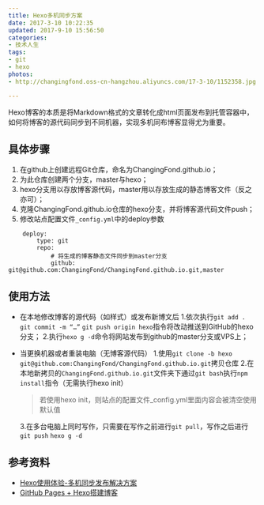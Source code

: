 ```yaml
---
title: Hexo多机同步方案
date: 2017-3-10 10:22:35
updated: 2017-9-10 15:56:50
categories:
- 技术人生
tags:
- git
- hexo
photos:
- http://changingfond.oss-cn-hangzhou.aliyuncs.com/17-3-10/1152358.jpg

---
```


Hexo博客的本质是将Markdown格式的文章转化成html页面发布到托管容器中，如何将博客的源代码同步到不同机器，实现多机同布博客显得尤为重要。

<!-- more -->

## 具体步骤

1. 在github上创建远程Git仓库，命名为ChangingFond.github.io；
2. 为此仓库创建两个分支，master与hexo；
3. hexo分支用以存放博客源代码，master用以存放生成的静态博客文件（反之亦可）；
4. 克隆ChangingFond.github.io仓库的hexo分支，并将博客源代码文件push；
5. 修改站点配置文件`_config.yml`中的deploy参数
```
    deploy:
        type: git
        repo:
            # 将生成的博客静态文件同步到master分支
            github: git@github.com:ChangingFond/ChangingFond.github.io.git,master  
```

## 使用方法

- 在本地修改博客的源代码（如样式）或发布新博文后
    1.依次执行`git add .` `git commit -m “…”` `git push origin hexo`指令将改动推送到GitHub的hexo分支；
    2.执行`hexo g -d`命令将网站发布到github的master分支或VPS上；

- 当更换机器或者重装电脑（无博客源代码）
    1.使用`git clone -b hexo git@github.com:ChangingFond/ChangingFond.github.io.git`拷贝仓库
    2.在本地新拷贝的`ChangingFond.github.io.git`文件夹下通过`git bash`执行`npm install`指令（无需执行hexo init）
    > 若使用hexo init，则站点的配置文件_config.yml里面内容会被清空使用默认值

    3.在多台电脑上同时写作，只需要在写作之前进行`git pull`，写作之后进行`git push` `hexo g -d`

## 参考资料
- [Hexo使用体验-多机同步发布解决方案](http://eimsteim.github.io/2016/07/03/Hexo%E4%BD%BF%E7%94%A8%E4%BD%93%E9%AA%8C-%E5%A4%9A%E6%9C%BA%E5%90%8C%E6%AD%A5%E5%8F%91%E5%B8%83%E8%A7%A3%E5%86%B3%E6%96%B9%E6%A1%88/)
- [GitHub Pages + Hexo搭建博客](http://crazymilk.github.io/2015/12/28/GitHub-Pages-Hexo%E6%90%AD%E5%BB%BA%E5%8D%9A%E5%AE%A2/)
